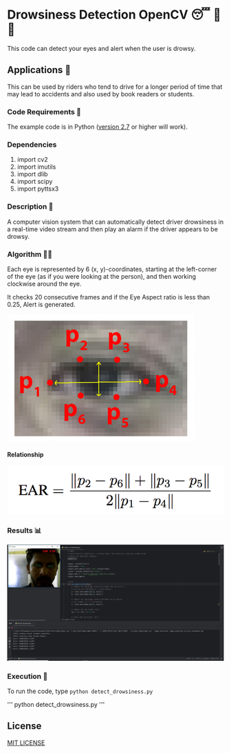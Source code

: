 # Drowsiness Detection OpenCV 😴 🚫 🚗

This code can detect your eyes and alert when the user is drowsy.

## Applications 🎯
This can be used by riders who tend to drive for a longer period of time that may lead to accidents and
also used by book readers or students.

### Code Requirements 🦄
The example code is in Python ([version 2.7](https://www.python.org/download/releases/2.7/) or higher will work). 

### Dependencies

1) import cv2
2) import imutils
3) import dlib
4) import scipy
5) import pyttsx3

### Description 📌

A computer vision system that can automatically detect driver drowsiness in a real-time video stream and then play an alarm if the driver appears to be drowsy.

### Algorithm 👨‍🔬

Each eye is represented by 6 (x, y)-coordinates, starting at the left-corner of the eye (as if you were looking at the person), and then working clockwise around the eye.

It checks 20 consecutive frames and if the Eye Aspect ratio is less than 0.25, Alert is generated.

<img src="https://github.com/pammi1307/Drowsiness_alert/blob/main/Snapshots/eye1.jpg">

#### Relationship

<img src="https://github.com/pammi1307/Drowsiness_alert/blob/main/Snapshots/eye2.png">

### Results 📊

<img src="https://github.com/pammi1307/Drowsiness_alert/blob/main/Snapshots/Drowsiness_alert_3.JPG">

### Execution 🐉
To run the code, type `python detect_drowsiness.py`

'''
python detect_drowsiness.py
'''

## License

[MIT LICENSE](LICENSE)